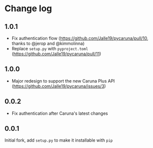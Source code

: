 # Change log

## 1.0.1
* Fix authentication flow (https://github.com/Jalle19/pycaruna/pull/10, thanks to @jerop and @kimmolinna)
* Replace `setup.py` with `pyproject.toml` (https://github.com/Jalle19/pycaruna/pull/11)

## 1.0.0
* Major redesign to support the new Caruna Plus API (https://github.com/Jalle19/pycaruna/issues/3)

## 0.0.2
* Fix authentication after Caruna's latest changes

## 0.0.1
Initial fork, add `setup.py` to make it installable with `pip`
